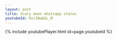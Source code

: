 ```yaml
---
layout: post
title: Scary moon whatsapp status
youtubeId: RzrZAwQSL_M
---
```

 
 
 
 
 


{% include youtubePlayer.html id=page.youtubeId %}
